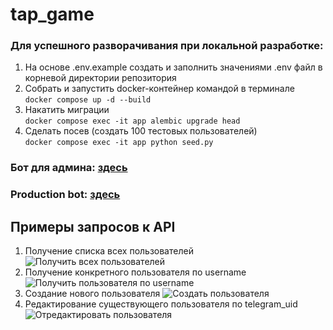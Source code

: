 # tap_game

### Для успешного разворачивания при локальной разработке:
1. На основе .env.example создать и заполнить значениями .env файл в корневой директории репозитория
2. Собрать и запустить docker-контейнер командой в терминале
   </br>
    ```docker compose up -d --build```
3. Накатить миграции
   </br>
   ```docker compose exec -it app alembic upgrade head```
4. Сделать посев (создать 100 тестовых пользователей)
   </br>
   ```docker compose exec -it app python seed.py```

### Бот для админа: [здесь]((https://t.me/cr_user_admin_bot))

### Production bot: [здесь](https://t.me/cr_prod_bot)

## Примеры запросов к API   
1. Получение списка всех пользователей</br>
![Получить всех пользователей](images/get_all.png)
2. Получение конкретного пользователя по username
![Получить пользователя по username](images/get_user.png)
3. Создание нового пользователя
![Создать пользователя](images/create_user.png)
4. Редактирование существующего пользователя по telegram_uid
![Отредактировать пользователя](images/edit_user.png)
